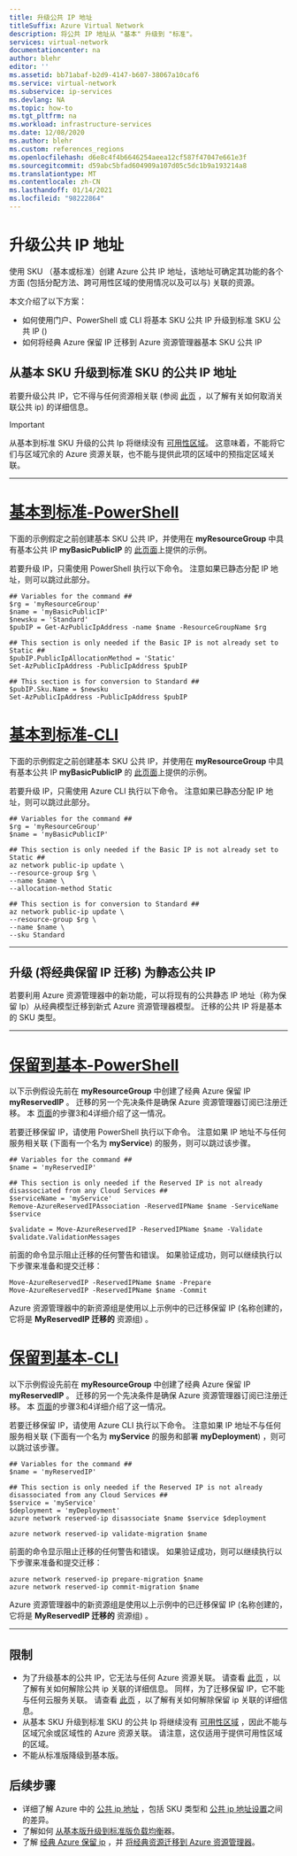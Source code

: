 ```yaml
---
title: 升级公共 IP 地址
titleSuffix: Azure Virtual Network
description: 将公共 IP 地址从 "基本" 升级到 "标准"。
services: virtual-network
documentationcenter: na
author: blehr
editor: ''
ms.assetid: bb71abaf-b2d9-4147-b607-38067a10caf6
ms.service: virtual-network
ms.subservice: ip-services
ms.devlang: NA
ms.topic: how-to
ms.tgt_pltfrm: na
ms.workload: infrastructure-services
ms.date: 12/08/2020
ms.author: blehr
ms.custom: references_regions
ms.openlocfilehash: d6e8c4f4b6646254aeea12cf587f47047e661e3f
ms.sourcegitcommit: d59abc5bfad604909a107d05c5dc1b9a193214a8
ms.translationtype: MT
ms.contentlocale: zh-CN
ms.lasthandoff: 01/14/2021
ms.locfileid: "98222864"
---
```

# <a name="upgrade-public-ip-addresses"></a>升级公共 IP 地址

使用 SKU （基本或标准）创建 Azure 公共 IP 地址，该地址可确定其功能的各个方面 (包括分配方法、跨可用性区域的使用情况以及可以与) 关联的资源。 

本文介绍了以下方案：
* 如何使用门户、PowerShell 或 CLI 将基本 SKU 公共 IP 升级到标准 SKU 公共 IP () 
* 如何将经典 Azure 保留 IP 迁移到 Azure 资源管理器基本 SKU 公共 IP

## <a name="upgrade-public-ip-address-from-basic-to-standard-sku"></a>从基本 SKU 升级到标准 SKU 的公共 IP 地址

若要升级公共 IP，它不得与任何资源相关联 (参阅 [此页](./virtual-network-public-ip-address.md#view-modify-settings-for-or-delete-a-public-ip-address) ，以了解有关如何取消关联公共 ip) 的详细信息。

>[!IMPORTANT]
>从基本到标准 SKU 升级的公共 Ip 将继续没有 [可用性区域](../availability-zones/az-overview.md?toc=%2fazure%2fvirtual-network%2ftoc.json#availability-zones)。  这意味着，不能将它们与区域冗余的 Azure 资源关联，也不能与提供此项的区域中的预指定区域关联。

---
# <a name="basic-to-standard---powershell"></a>[**基本到标准-PowerShell**](#tab/option-upgrade-powershell)

下面的示例假定之前创建基本 SKU 公共 IP，并使用在 **myResourceGroup** 中具有基本公共 IP **myBasicPublicIP** 的 [此页面](./create-public-ip-powershell.md?tabs=option-create-public-ip-basic)上提供的示例。

若要升级 IP，只需使用 PowerShell 执行以下命令。  注意如果已静态分配 IP 地址，则可以跳过此部分。

```azurepowershell-interactive
## Variables for the command ##
$rg = 'myResourceGroup'
$name = 'myBasicPublicIP'
$newsku = 'Standard'
$pubIP = Get-AzPublicIpAddress -name $name -ResourceGroupName $rg

## This section is only needed if the Basic IP is not already set to Static ##
$pubIP.PublicIpAllocationMethod = 'Static'
Set-AzPublicIpAddress -PublicIpAddress $pubIP

## This section is for conversion to Standard ##
$pubIP.Sku.Name = $newsku
Set-AzPublicIpAddress -PublicIpAddress $pubIP
```

# <a name="basic-to-standard---cli"></a>[**基本到标准-CLI**](#tab/option-upgrade-cli)

下面的示例假定之前创建基本 SKU 公共 IP，并使用在 **myResourceGroup** 中具有基本公共 IP **myBasicPublicIP** 的 [此页面](./create-public-ip-cli.md?tabs=option-create-public-ip-basic)上提供的示例。

若要升级 IP，只需使用 Azure CLI 执行以下命令。  注意如果已静态分配 IP 地址，则可以跳过此部分。

```azurecli-interactive
## Variables for the command ##
$rg = 'myResourceGroup'
$name = 'myBasicPublicIP'

## This section is only needed if the Basic IP is not already set to Static ##
az network public-ip update \
--resource-group $rg \
--name $name \
--allocation-method Static 

## This section is for conversion to Standard ##
az network public-ip update \
--resource-group $rg \
--name $name \
--sku Standard
```
---

## <a name="upgrade-migrate-a-classic-reserved-ip-to-a-static-public-ip"></a>升级 (将经典保留 IP 迁移) 为静态公共 IP

若要利用 Azure 资源管理器中的新功能，可以将现有的公共静态 IP 地址（称为保留 Ip）从经典模型迁移到新式 Azure 资源管理器模型。  迁移的公共 IP 将是基本的 SKU 类型。


---

# <a name="reserved-to-basic---powershell"></a>[**保留到基本-PowerShell**](#tab/option-migrate-powershell)

以下示例假设先前在 **myResourceGroup** 中创建了经典 Azure 保留 IP **myReservedIP** 。 迁移的另一个先决条件是确保 Azure 资源管理器订阅已注册迁移。 本 [页面](../virtual-machines/migration-classic-resource-manager-ps.md)的步骤3和4详细介绍了这一情况。

若要迁移保留 IP，请使用 PowerShell 执行以下命令。  注意如果 IP 地址不与任何服务相关联 (下面有一个名为 **myService**) 的服务，则可以跳过该步骤。

```azurepowershell-interactive
## Variables for the command ##
$name = 'myReservedIP'

## This section is only needed if the Reserved IP is not already disassociated from any Cloud Services ##
$serviceName = 'myService'
Remove-AzureReservedIPAssociation -ReservedIPName $name -ServiceName $service

$validate = Move-AzureReservedIP -ReservedIPName $name -Validate
$validate.ValidationMessages
```
前面的命令显示阻止迁移的任何警告和错误。 如果验证成功，则可以继续执行以下步骤来准备和提交迁移：
```azurepowershell-interactive
Move-AzureReservedIP -ReservedIPName $name -Prepare
Move-AzureReservedIP -ReservedIPName $name -Commit
```
Azure 资源管理器中的新资源组是使用以上示例中的已迁移保留 IP (名称创建的，它将是 **MyReservedIP 迁移的** 资源组) 。

# <a name="reserved-to-basic---cli"></a>[**保留到基本-CLI**](#tab/option-migrate-cli)

以下示例假设先前在 **myResourceGroup** 中创建了经典 Azure 保留 IP **myReservedIP** 。 迁移的另一个先决条件是确保 Azure 资源管理器订阅已注册迁移。 本 [页面](../virtual-machines/migration-classic-resource-manager-cli.md)的步骤3和4详细介绍了这一情况。

若要迁移保留 IP，请使用 Azure CLI 执行以下命令。  注意如果 IP 地址不与任何服务相关联 (下面有一个名为 **myService** 的服务和部署 **myDeployment**) ，则可以跳过该步骤。

```azurecli-interactive
## Variables for the command ##
$name = 'myReservedIP'

## This section is only needed if the Reserved IP is not already disassociated from any Cloud Services ##
$service = 'myService'
$deployment = 'myDeployment'
azure network reserved-ip disassociate $name $service $deployment

azure network reserved-ip validate-migration $name
```
前面的命令显示阻止迁移的任何警告和错误。 如果验证成功，则可以继续执行以下步骤来准备和提交迁移：
```azurecli-interactive
azure network reserved-ip prepare-migration $name
azure network reserved-ip commit-migration $name
```
Azure 资源管理器中的新资源组是使用以上示例中的已迁移保留 IP (名称创建的，它将是 **MyReservedIP 迁移的** 资源组) 。

---

## <a name="limitations"></a>限制

* 为了升级基本的公共 IP，它无法与任何 Azure 资源关联。  请查看 [此页](./virtual-network-public-ip-address.md#view-modify-settings-for-or-delete-a-public-ip-address) ，以了解有关如何解除公共 ip 关联的详细信息。  同样，为了迁移保留 IP，它不能与任何云服务关联。  请查看 [此页](./remove-public-ip-address-vm.md) ，以了解有关如何解除保留 ip 关联的详细信息。  
* 从基本 SKU 升级到标准 SKU 的公共 Ip 将继续没有 [可用性区域](../availability-zones/az-overview.md?toc=%2fazure%2fvirtual-network%2ftoc.json#availability-zones) ，因此不能与区域冗余或区域性的 Azure 资源关联。  请注意，这仅适用于提供可用性区域的区域。
* 不能从标准版降级到基本版。

## <a name="next-steps"></a>后续步骤

- 详细了解 Azure 中的 [公共 ip 地址](./public-ip-addresses.md#public-ip-addresses) ，包括 SKU 类型和 [公共 ip 地址设置](virtual-network-public-ip-address.md#create-a-public-ip-address)之间的差异。
- 了解如何 [从基本版升级到标准版负载均衡](../load-balancer/upgrade-basic-standard.md)器。
- 了解 [经典 Azure 保留 ip](/previous-versions/azure/virtual-network/virtual-networks-reserved-public-ip) ，并 [将经典资源迁移到 Azure 资源管理器](../virtual-machines/migration-classic-resource-manager-overview.md)。